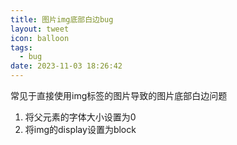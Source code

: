 ```yaml
---
title: 图片img底部白边bug
layout: tweet
icon: balloon
tags:
  - bug
date: 2023-11-03 18:26:42
---
```

常见于直接使用img标签的图片导致的图片底部白边问题

1. 将父元素的字体大小设置为0
2. 将img的display设置为block

